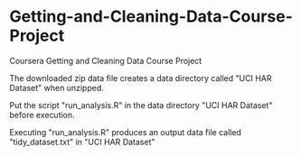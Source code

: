 # Getting-and-Cleaning-Data-Course-Project
Coursera Getting and Cleaning Data Course Project

The downloaded zip data file creates a data directory called "UCI HAR Dataset" when unzipped.

Put the script "run_analysis.R" in the data directory "UCI HAR Dataset" before execution.

Executing "run_analysis.R" produces an output data file called "tidy_dataset.txt" in "UCI HAR Dataset"

